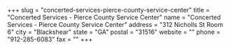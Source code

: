 +++
slug = "concerted-services-pierce-county-service-center"
title = "Concerted Services - Pierce County Service Center"
name = "Concerted Services - Pierce County Service Center"
address = "312 Nicholls St Room 6"
city = "Blackshear"
state = "GA"
postal = "31516"
website = ""
phone = "912-285-6083"
fax = ""
+++
